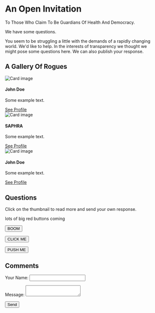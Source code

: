 <div class="jumbotron jumbotron-fluid">
  <div class="container">
    <h1 class="display-4 text-center">An Open Invitation</h1>
    <p class="lead text-center">To Those Who Claim To Be  Guardians Of Health And Democracy.</p>
    <p class="lead text-center">We have some questions.</p>
    <p class="text-center">You seem to be struggling a little with the demands of a rapidly changing world. We'd like to help. In the interests of transparency we thought we might pose some questions here. We can also publish your response.</p>
    </div>
</div>


## A Gallery Of Rogues

<div class="row">
  <div class="col">
      
<div class="card">
  <img class="card-img-top" src="img_avatar1.png" alt="Card image">
    <div class="card-body">
        <h4 class="card-title">John Doe</h4>
        <p class="card-text">Some example text.</p>
        <a href="#" class="btn btn-primary">See Profile</a>
    </div>
</div>

  </div>
  <div class="col">

  <div class="card">
  <img class="card-img-top" src="/img/saphra.jpg" alt="Card image">
    <div class="card-body">
        <h4 class="card-title">SAPHRA</h4>
        <p class="card-text">Some example text.</p>
        <a href="#" class="btn btn-primary">See Profile</a>
    </div>
</div>
      

  </div>
  <div class="col">
      
<div class="card">
  <img class="card-img-top" src="img_avatar1.png" alt="Card image">
    <div class="card-body">
        <h4 class="card-title">John Doe</h4>
        <p class="card-text">Some example text.</p>
        <a href="#" class="btn btn-primary">See Profile</a>
    </div>
</div>

  </div>
</div>



## Questions

Click on the thumbnail to read more and send your own response. 


lots of big red buttons coming

<button type="button" class="btn btn-danger">BOOM</button>

<button type="button" class="btn btn-warning">CLICK ME</button>

<button type="button" class="btn btn-danger">PUSH ME</button>

## Comments 

<form name="contact" method="POST" data-netlify="true">
  <p>
    <label>Your Name: <input type="text" name="name" /></label>   
  </p>
  
  
  <p>
    <label>Message: <textarea name="message"></textarea></label>
  </p>
  <p>
    <button type="submit">Send</button>
  </p>
</form>
















